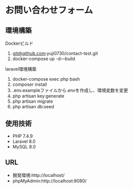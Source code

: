 # お問い合わせフォーム

## 環境構築

Dockerビルド 
 1. git@github.com:yuji0730/contact-test.git
 2. docker-compose up -d—build
 
laravel環境構築 
1. docker-compose exec php bash  
2. composer install 
3. .env.exampleファイルから.envを作成し、環境変数を変更 
4. php artisan key:generate
5. php artisan migrate 
6. php artisan db:seed


## 使用技術
* PHP 7.4.9
* Laravel 8.0
* MySQL 8.0
 
## URL 
* 開発環境:http://localhost/ 
* phpMyAdmin:http://localhost:8080/
 
